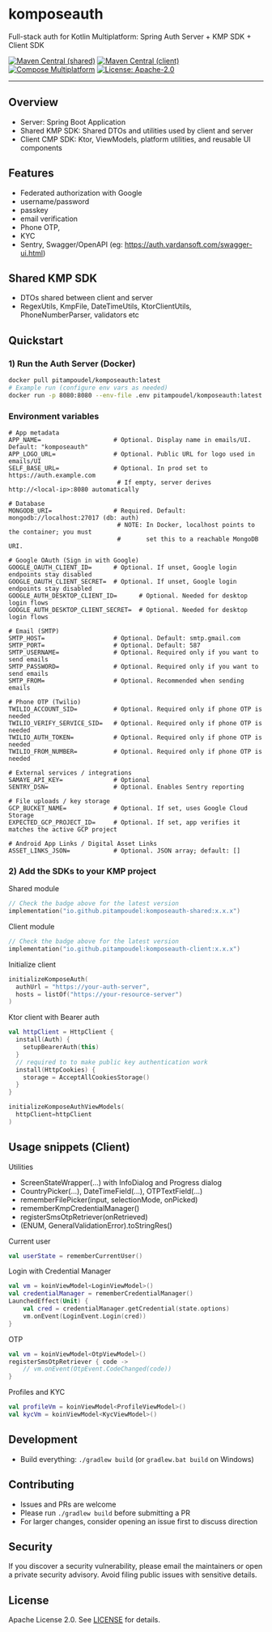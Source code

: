 # komposeauth

Full-stack auth for Kotlin Multiplatform: Spring Auth Server + KMP SDK + Client SDK

[![Maven Central (shared)](https://img.shields.io/maven-central/v/io.github.pitampoudel/komposeauth-shared.svg)](https://central.sonatype.com/artifact/io.github.pitampoudel/komposeauth-shared)
[![Maven Central (client)](https://img.shields.io/maven-central/v/io.github.pitampoudel/komposeauth-client.svg)](https://central.sonatype.com/artifact/io.github.pitampoudel/komposeauth-client)
[![Compose Multiplatform](https://img.shields.io/badge/Compose-Multiplatform-42a5f5)](https://www.jetbrains.com/lp/compose-multiplatform/)
[![License: Apache-2.0](https://img.shields.io/badge/License-Apache_2.0-green.svg)](LICENSE)

---

## Overview

- Server: Spring Boot Application
- Shared KMP SDK: Shared DTOs and utilities used by client and server
- Client CMP SDK: Ktor, ViewModels, platform utilities, and reusable UI components

## Features

- Federated authorization with Google
- username/password
- passkey
- email verification
- Phone OTP,
- KYC
- Sentry, Swagger/OpenAPI (eg: https://auth.vardansoft.com/swagger-ui.html)

## Shared KMP SDK

- DTOs shared between client and server
- RegexUtils, KmpFile, DateTimeUtils, KtorClientUtils, PhoneNumberParser, validators etc

## Quickstart

### 1) Run the Auth Server (Docker)

```bash
docker pull pitampoudel/komposeauth:latest
# Example run (configure env vars as needed)
docker run -p 8080:8080 --env-file .env pitampoudel/komposeauth:latest
```

### Environment variables

```
# App metadata
APP_NAME=                    # Optional. Display name in emails/UI. Default: "komposeauth"
APP_LOGO_URL=                # Optional. Public URL for logo used in emails/UI
SELF_BASE_URL=               # Optional. In prod set to https://auth.example.com
                              # If empty, server derives http://<local-ip>:8080 automatically

# Database
MONGODB_URI=                 # Required. Default: mongodb://localhost:27017 (db: auth)
                              # NOTE: In Docker, localhost points to the container; you must
                              #       set this to a reachable MongoDB URI.

# Google OAuth (Sign in with Google)
GOOGLE_OAUTH_CLIENT_ID=      # Optional. If unset, Google login endpoints stay disabled
GOOGLE_OAUTH_CLIENT_SECRET=  # Optional. If unset, Google login endpoints stay disabled
GOOGLE_AUTH_DESKTOP_CLIENT_ID=      # Optional. Needed for desktop login flows
GOOGLE_AUTH_DESKTOP_CLIENT_SECRET=  # Optional. Needed for desktop login flows

# Email (SMTP)
SMTP_HOST=                   # Optional. Default: smtp.gmail.com
SMTP_PORT=                   # Optional. Default: 587
SMTP_USERNAME=               # Optional. Required only if you want to send emails
SMTP_PASSWORD=               # Optional. Required only if you want to send emails
SMTP_FROM=                   # Optional. Recommended when sending emails

# Phone OTP (Twilio)
TWILIO_ACCOUNT_SID=          # Optional. Required only if phone OTP is needed
TWILIO_VERIFY_SERVICE_SID=   # Optional. Required only if phone OTP is needed
TWILIO_AUTH_TOKEN=           # Optional. Required only if phone OTP is needed
TWILIO_FROM_NUMBER=          # Optional. Required only if phone OTP is needed

# External services / integrations
SAMAYE_API_KEY=              # Optional
SENTRY_DSN=                  # Optional. Enables Sentry reporting

# File uploads / key storage
GCP_BUCKET_NAME=             # Optional. If set, uses Google Cloud Storage
EXPECTED_GCP_PROJECT_ID=     # Optional. If set, app verifies it matches the active GCP project

# Android App Links / Digital Asset Links
ASSET_LINKS_JSON=            # Optional. JSON array; default: []
```

### 2) Add the SDKs to your KMP project

Shared module

```kotlin
// Check the badge above for the latest version
implementation("io.github.pitampoudel:komposeauth-shared:x.x.x")
```

Client module

```kotlin
// Check the badge above for the latest version
implementation("io.github.pitampoudel:komposeauth-client:x.x.x")
```

Initialize client

```kotlin
initializeKomposeAuth(
  authUrl = "https://your-auth-server",
  hosts = listOf("https://your-resource-server")
)
```
Ktor client with Bearer auth

```kotlin
val httpClient = HttpClient {
  install(Auth) {
    setupBearerAuth(this)
  }
  // required to to make public key authentication work
  install(HttpCookies) {
    storage = AcceptAllCookiesStorage()
  }
}
```

```kotlin
initializeKomposeAuthViewModels(
  httpClient=httpClient
)
```

## Usage snippets (Client)

Utilities

- ScreenStateWrapper(...) with InfoDialog and Progress dialog
- CountryPicker(...), DateTimeField(...), OTPTextField(...)
- rememberFilePicker(input, selectionMode, onPicked)
- rememberKmpCredentialManager()
- registerSmsOtpRetriever(onRetrieved)
- (ENUM, GeneralValidationError).toStringRes()

Current user

```kotlin
val userState = rememberCurrentUser()
```

Login with Credential Manager

```kotlin
val vm = koinViewModel<LoginViewModel>()
val credentialManager = rememberCredentialManager()
LaunchedEffect(Unit) {
    val cred = credentialManager.getCredential(state.options)
    vm.onEvent(LoginEvent.Login(cred))
}
```

OTP

```kotlin
val vm = koinViewModel<OtpViewModel>()
registerSmsOtpRetriever { code ->
    // vm.onEvent(OtpEvent.CodeChanged(code))
}
```

Profiles and KYC

```kotlin
val profileVm = koinViewModel<ProfileViewModel>()
val kycVm = koinViewModel<KycViewModel>()
```

## Development

- Build everything: `./gradlew build` (or `gradlew.bat build` on Windows)

## Contributing

- Issues and PRs are welcome
- Please run `./gradlew build` before submitting a PR
- For larger changes, consider opening an issue first to discuss direction

## Security

If you discover a security vulnerability, please email the maintainers or open a private security
advisory. Avoid filing public issues with sensitive details.

## License

Apache License 2.0. See [LICENSE](LICENSE) for details.
